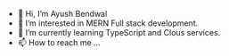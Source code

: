 - 👋 Hi, I’m Ayush Bendwal
- 👀 I’m interested in MERN Full stack development.
- 🌱 I’m currently learning TypeScript and Clous services.
- 📫 How to reach me ...

<!---
AyushBendwal007/AyushBendwal007 is a ✨ special ✨ repository because its `README.md` (this file) appears on your GitHub profile.
You can click the Preview link to take a look at your changes.
--->
